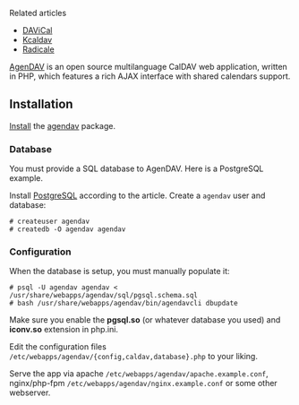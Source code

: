 Related articles

*   [DAViCal](/index.php/DAViCal "DAViCal")
*   [Kcaldav](/index.php/Kcaldav "Kcaldav")
*   [Radicale](/index.php/Radicale "Radicale")

[AgenDAV](http://agendav.org/) is an open source multilanguage CalDAV web application, written in PHP, which features a rich AJAX interface with shared calendars support.

## Installation

[Install](/index.php/Install "Install") the [agendav](https://aur.archlinux.org/packages/agendav/) package.

### Database

You must provide a SQL database to AgenDAV. Here is a PostgreSQL example.

Install [PostgreSQL](/index.php/PostgreSQL "PostgreSQL") according to the article. Create a `agendav` user and database:

```
# createuser agendav
# createdb -O agendav agendav

```

### Configuration

When the database is setup, you must manually populate it:

```
# psql -U agendav agendav < /usr/share/webapps/agendav/sql/pgsql.schema.sql
# bash /usr/share/webapps/agendav/bin/agendavcli dbupdate

```

Make sure you enable the **pgsql.so** (or whatever database you used) and **iconv.so** extension in php.ini.

Edit the configuration files `/etc/webapps/agendav/{config,caldav,database}.php` to your liking.

Serve the app via apache `/etc/webapps/agendav/apache.example.conf`, nginx/php-fpm `/etc/webapps/agendav/nginx.example.conf` or some other webserver.